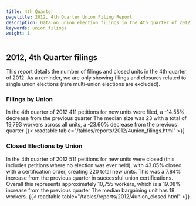 ```yaml
---
title: 4th Quarter
pagetitle: 2012, 4th Quarter Union Filing Report
description: Data on union election filings in the 4th quarter of 2012
keywords: union filings
weight: 1
---
```


## 2012, 4th Quarter filings

This report details the number of filings and closed units in the 4th quarter of 2012. As a reminder, we are only showing filings and closures related to single union elections (rare multi-union elections are excluded).

### Filings by Union
In the 4th quarter of 2012 411 petitions for new units were filed, a -14.55% decrease from the previous quarter The median size was 23 with a total of 19,793 workers across all units, a -23.60% decrease from the previous quarter
{{< readtable table="/tables/reports/2012/4union_filings.html" >}}

### Closed Elections by Union
In the 4th quarter of 2012 511 petitions for new units were closed (this includes petitions where no election was ever held), with 43.05% closed with a certification order, creating 220 total new units. This was a 7.84% increase from the previous quarter in successful union certifications. Overall this represents approximately 10,755 workers, which is a 19.08% increase from the previous quarter The median bargaining unit has 18 workers.
{{< readtable table="/tables/reports/2012/4union_closed.html" >}}
